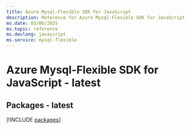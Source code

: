 ```yaml
---
title: Azure Mysql-Flexible SDK for JavaScript
description: Reference for Azure Mysql-Flexible SDK for JavaScript
ms.date: 03/06/2025
ms.topic: reference
ms.devlang: javascript
ms.service: mysql-flexible
---
```

# Azure Mysql-Flexible SDK for JavaScript - latest
## Packages - latest
[!INCLUDE [packages](mysql-flexible-index.md)]